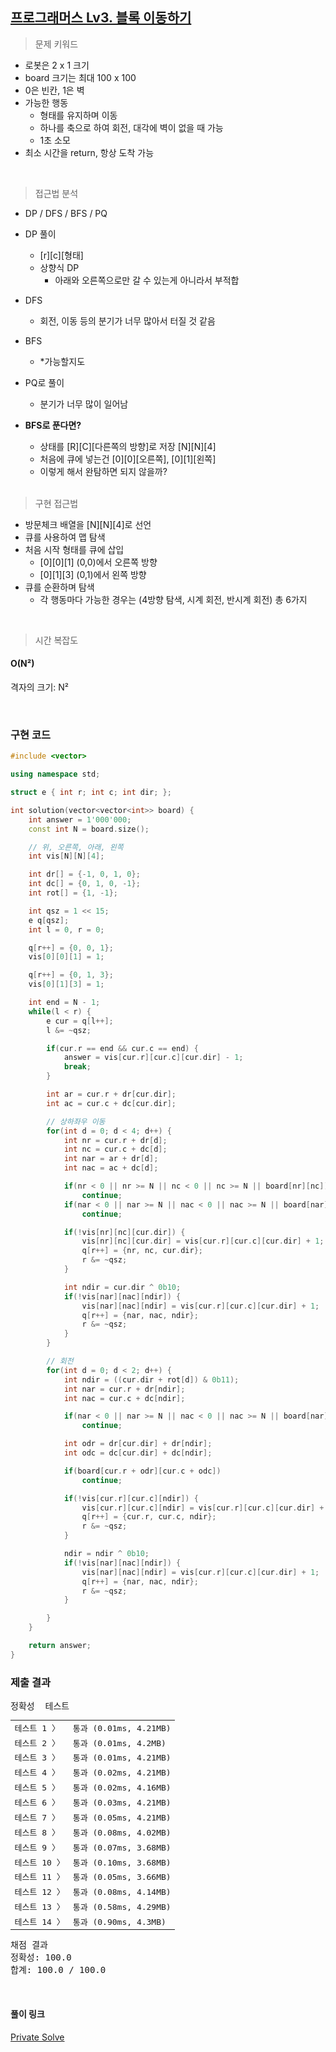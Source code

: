 ## [프로그래머스 Lv3. 블록 이동하기](https://school.programmers.co.kr/learn/courses/30/lessons/60063)

> 문제 키워드

-   로봇은 2 x 1 크기
-   board 크기는 최대 100 x 100
-   0은 빈칸, 1은 벽
-   가능한 행동
    -   형태를 유지하며 이동
    -   하나를 축으로 하여 회전, 대각에 벽이 없을 때 가능
    -   1초 소모
-   최소 시간을 return, 항상 도착 가능

<br/>

> 접근법 분석

-   DP / DFS / BFS / PQ
-   DP 풀이
    -   [r][c][형태]
    -   상향식 DP
        -   아래와 오른쪽으로만 갈 수 있는게 아니라서 부적합
-   DFS
    -   회전, 이동 등의 분기가 너무 많아서 터질 것 같음
-   BFS
    -   \*가능할지도
-   PQ로 풀이

    -   분기가 너무 많이 일어남

-   <b>BFS로 푼다면?</b>
    -   상태를 [R][C][다른쪽의 방향]로 저장 [N][N][4]
    -   처음에 큐에 넣는건 [0][0][오른쪽], [0][1][왼쪽]
    -   이렇게 해서 완탐하면 되지 않을까?  
        <br/>

> 구현 접근법

-   방문체크 배열을 [N][N][4]로 선언
-   큐를 사용하여 맵 탐색
-   처음 시작 형태를 큐에 삽입
    -   [0][0][1] (0,0)에서 오른쪽 방향
    -   [0][1][3] (0,1)에서 왼쪽 방향
-   큐를 순환하며 탐색
    -   각 행동마다 가능한 경우는 (4방향 탐색, 시계 회전, 반시계 회전) 총 6가지

<br/>

> 시간 복잡도

#### O(N²)

격자의 크기: N²

<br/>

### 구현 코드

```cpp
#include <vector>

using namespace std;

struct e { int r; int c; int dir; };

int solution(vector<vector<int>> board) {
    int answer = 1'000'000;
    const int N = board.size();

    // 위, 오른쪽, 아래, 왼쪽
    int vis[N][N][4];

    int dr[] = {-1, 0, 1, 0};
    int dc[] = {0, 1, 0, -1};
    int rot[] = {1, -1};

    int qsz = 1 << 15;
    e q[qsz];
    int l = 0, r = 0;

    q[r++] = {0, 0, 1};
    vis[0][0][1] = 1;

    q[r++] = {0, 1, 3};
    vis[0][1][3] = 1;

    int end = N - 1;
    while(l < r) {
        e cur = q[l++];
        l &= ~qsz;

        if(cur.r == end && cur.c == end) {
            answer = vis[cur.r][cur.c][cur.dir] - 1;
            break;
        }

        int ar = cur.r + dr[cur.dir];
        int ac = cur.c + dc[cur.dir];

        // 상하좌우 이동
        for(int d = 0; d < 4; d++) {
            int nr = cur.r + dr[d];
            int nc = cur.c + dc[d];
            int nar = ar + dr[d];
            int nac = ac + dc[d];

            if(nr < 0 || nr >= N || nc < 0 || nc >= N || board[nr][nc])
                continue;
            if(nar < 0 || nar >= N || nac < 0 || nac >= N || board[nar][nac])
                continue;

            if(!vis[nr][nc][cur.dir]) {
                vis[nr][nc][cur.dir] = vis[cur.r][cur.c][cur.dir] + 1;
                q[r++] = {nr, nc, cur.dir};
                r &= ~qsz;
            }

            int ndir = cur.dir ^ 0b10;
            if(!vis[nar][nac][ndir]) {
                vis[nar][nac][ndir] = vis[cur.r][cur.c][cur.dir] + 1;
                q[r++] = {nar, nac, ndir};
                r &= ~qsz;
            }
        }

        // 회전
        for(int d = 0; d < 2; d++) {
            int ndir = ((cur.dir + rot[d]) & 0b11);
            int nar = cur.r + dr[ndir];
            int nac = cur.c + dc[ndir];

            if(nar < 0 || nar >= N || nac < 0 || nac >= N || board[nar][nac])
                continue;

            int odr = dr[cur.dir] + dr[ndir];
            int odc = dc[cur.dir] + dc[ndir];

            if(board[cur.r + odr][cur.c + odc])
                continue;

            if(!vis[cur.r][cur.c][ndir]) {
                vis[cur.r][cur.c][ndir] = vis[cur.r][cur.c][cur.dir] + 1;
                q[r++] = {cur.r, cur.c, ndir};
                r &= ~qsz;
            }

            ndir = ndir ^ 0b10;
            if(!vis[nar][nac][ndir]) {
                vis[nar][nac][ndir] = vis[cur.r][cur.c][cur.dir] + 1;
                q[r++] = {nar, nac, ndir};
                r &= ~qsz;
            }

        }
    }

    return answer;
}
```

### 제출 결과

<pre class="console-content"><div><div class="console-message">정확성  테스트</div><table class="console-test-group" data-category="correctness"><tbody><tr data-testcase-id="54621"><td valign="top" class="td-label">테스트 1 <span>〉</span></td><td class="result passed">통과 (0.01ms, 4.21MB)</td></tr><tr data-testcase-id="54622"><td valign="top" class="td-label">테스트 2 <span>〉</span></td><td class="result passed">통과 (0.01ms, 4.2MB)</td></tr><tr data-testcase-id="54623"><td valign="top" class="td-label">테스트 3 <span>〉</span></td><td class="result passed">통과 (0.01ms, 4.21MB)</td></tr><tr data-testcase-id="54624"><td valign="top" class="td-label">테스트 4 <span>〉</span></td><td class="result passed">통과 (0.02ms, 4.21MB)</td></tr><tr data-testcase-id="54625"><td valign="top" class="td-label">테스트 5 <span>〉</span></td><td class="result passed">통과 (0.02ms, 4.16MB)</td></tr><tr data-testcase-id="54626"><td valign="top" class="td-label">테스트 6 <span>〉</span></td><td class="result passed">통과 (0.03ms, 4.21MB)</td></tr><tr data-testcase-id="54627"><td valign="top" class="td-label">테스트 7 <span>〉</span></td><td class="result passed">통과 (0.05ms, 4.21MB)</td></tr><tr data-testcase-id="54628"><td valign="top" class="td-label">테스트 8 <span>〉</span></td><td class="result passed">통과 (0.08ms, 4.02MB)</td></tr><tr data-testcase-id="54629"><td valign="top" class="td-label">테스트 9 <span>〉</span></td><td class="result passed">통과 (0.07ms, 3.68MB)</td></tr><tr data-testcase-id="54630"><td valign="top" class="td-label">테스트 10 <span>〉</span></td><td class="result passed">통과 (0.10ms, 3.68MB)</td></tr><tr data-testcase-id="54631"><td valign="top" class="td-label">테스트 11 <span>〉</span></td><td class="result passed">통과 (0.05ms, 3.66MB)</td></tr><tr data-testcase-id="54632"><td valign="top" class="td-label">테스트 12 <span>〉</span></td><td class="result passed">통과 (0.08ms, 4.14MB)</td></tr><tr data-testcase-id="54633"><td valign="top" class="td-label">테스트 13 <span>〉</span></td><td class="result passed">통과 (0.58ms, 4.29MB)</td></tr><tr data-testcase-id="54634"><td valign="top" class="td-label">테스트 14 <span>〉</span></td><td class="result passed">통과 (0.90ms, 4.3MB)</td></tr></tbody></table><div class="console-heading">채점 결과</div><div class="console-message">정확성: 100.0</div><div class="console-message">합계: 100.0 / 100.0</div></pre>

<br>

#### 풀이 링크

[Private Solve](https://github.com/The-Four-Error-Pickers/Algorithm-Study/tree/main/Private%20Solve/60063.%20%EB%B8%94%EB%A1%9D%20%EC%9D%B4%EB%8F%99%ED%95%98%EA%B8%B0/ChaNyeok1225)
